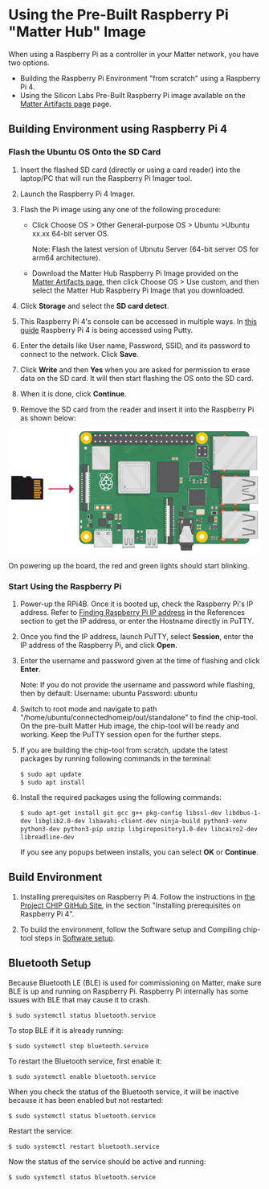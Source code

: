 # Using the Pre-Built Raspberry Pi "Matter Hub" Image

When using a Raspberry Pi as a controller in your Matter network, you have two options.

- Building the Raspberry Pi Environment "from scratch" using a Raspberry Pi 4.
- Using the Silicon Labs Pre-Built Raspberry Pi image available on the [Matter Artifacts page](/matter/<docspace-docleaf-version>/matter-prerequisites/matter-artifacts) page.

## Building Environment using Raspberry Pi 4

### Flash the Ubuntu OS Onto the SD Card

1. Insert the flashed SD card (directly or using a card reader) into the
   laptop/PC that will run the Raspberry Pi Imager tool.
2. Launch the Raspberry Pi 4 Imager.
3. Flash the Pi image using any one of the following procedure:

   - Click Choose OS > Other General-purpose OS > Ubuntu >Ubuntu
   xx.xx 64-bit server OS.

     Note: Flash the latest version of Ubnutu Server (64-bit server OS for arm64 architecture).

   - Download the Matter Hub Raspberry Pi Image provided on the [Matter Artifacts page](/matter/<docspace-docleaf-version>/matter-prerequisites/matter-artifacts), then click Choose OS > Use custom, and then select the Matter Hub Raspberry Pi Image that you downloaded.

4. Click **Storage** and select the **SD card detect**.
5. This Raspberry Pi 4's console can be accessed in multiple ways.
    In [this guide](https://www.raspberrypi.com/documentation/computers/remote-access.html) Raspberry Pi 4 is being accessed using Putty.
6. Enter the details like User name, Password, SSID, and its password to connect to the network. Click **Save**.
7. Click **Write** and then **Yes** when you are asked for permission to erase data on the SD card. It will then start flashing the OS onto the SD card.
8. When it is done, click **Continue**.
9. Remove the SD card from the reader and insert it into the Raspberry Pi as shown below:

![Inserting SD into Pi](images/sd-into-pi.png)

On powering up the board, the red and green lights should start blinking.

### Start Using the Raspberry Pi

1. Power-up the RPi4B. Once it is booted up, check the Raspberry Pi's IP address. Refer to [Finding Raspberry Pi IP address](/matter/<docspace-docleaf-version>/matter-references/find-raspi) in the References section to get the IP address, or enter the Hostname directly in PuTTY.
2. Once you find the IP address, launch PuTTY, select **Session**, enter the IP address of the Raspberry Pi, and click **Open**.
3. Enter the username and password given at the time of flashing and click
   **Enter**.

   Note: If you do not provide the username and password while flashing, then by default:
   Username: ubuntu
   Password: ubuntu

4. Switch to root mode and navigate to path "/home/ubuntu/connectedhomeip/out/standalone" to find the chip-tool. On the pre-built Matter Hub image, the chip-tool will be ready and working. Keep the PuTTY session open for the further steps.
5. If you are building the chip-tool from scratch, update the latest packages by running following commands in the terminal:

   ```shell
   $ sudo apt update 
   $ sudo apt install

   ```

6. Install the required packages using the following commands:

    ```shell
   $ sudo apt-get install git gcc g++ pkg-config libssl-dev libdbus-1-dev libglib2.0-dev libavahi-client-dev ninja-build python3-venv python3-dev python3-pip unzip libgirepository1.0-dev libcairo2-dev libreadline-dev
   ```

   If you see any popups between installs, you can select **OK** or **Continue**.

## Build Environment

1. Installing prerequisites on Raspberry Pi 4. Follow the instructions in [the Project CHIP GitHub Site](https://github.com/project-chip/connectedhomeip/blob/master/docs/guides/BUILDING.md),
in the section "Installing prerequisites on Raspberry Pi 4".

2. To build the environment, follow the Software setup and Compiling chip-tool steps in [Software setup](/matter/<docspace-docleaf-version>/matter-wifi-getting-started/04-light-switch-step-by-step-example).

## Bluetooth Setup

Because Bluetooth LE (BLE) is used for commissioning on Matter, make sure BLE is up and running on Raspberry Pi. Raspberry Pi internally has
some issues with BLE that may cause it to crash.

```shell
$ sudo systemctl status bluetooth.service
```

To stop BLE if it is already running:

```shell
$ sudo systemctl stop bluetooth.service
```

To restart the Bluetooth service, first enable it:

```shell
$ sudo systemctl enable bluetooth.service
```

When you check the status of the Bluetooth service, it will be inactive because
it has been enabled but not restarted:

```shell
$ sudo systemctl status bluetooth.service
```

Restart the service:

```shell
$ sudo systemctl restart bluetooth.service
```

Now the status of the service should be active and running:

```shell
$ sudo systemctl status bluetooth.service
```

